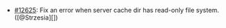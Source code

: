 * [#12625](https://github.com/rubocop/rubocop/pull/12625): Fix an error when server cache dir has read-only file system. ([@Strzesia][])

